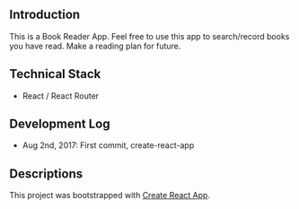 ## Introduction

This is a Book Reader App. Feel free to use this app to search/record books you have read. Make a reading plan for future.

## Technical Stack

* React /  React Router

## Development Log

* Aug 2nd, 2017: First commit, create-react-app

## Descriptions

This project was bootstrapped with [Create React App](https://github.com/facebookincubator/create-react-app).

